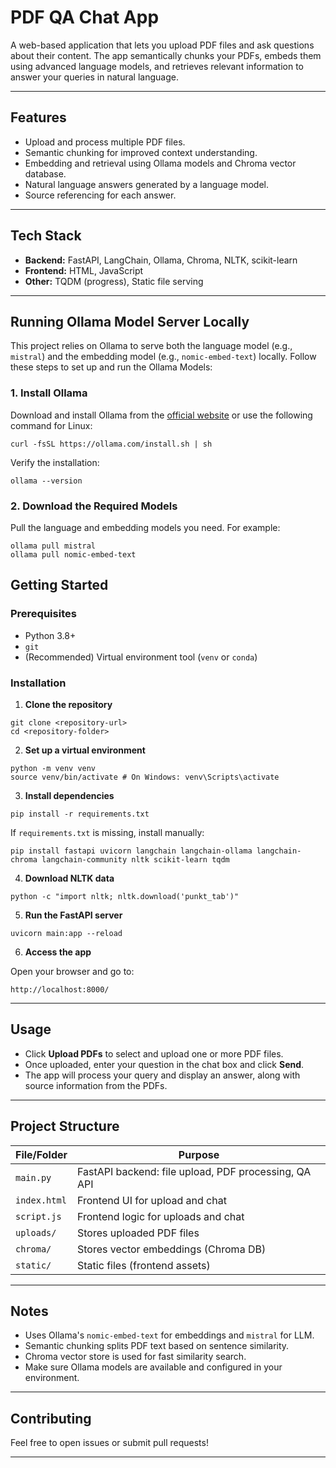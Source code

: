 # PDF QA Chat App

A web-based application that lets you upload PDF files and ask questions about their content. The app semantically chunks your PDFs, embeds them using advanced language models, and retrieves relevant information to answer your queries in natural language.

---

## Features

- Upload and process multiple PDF files.
- Semantic chunking for improved context understanding.
- Embedding and retrieval using Ollama models and Chroma vector database.
- Natural language answers generated by a language model.
- Source referencing for each answer.

---

## Tech Stack

- **Backend:** FastAPI, LangChain, Ollama, Chroma, NLTK, scikit-learn
- **Frontend:** HTML, JavaScript
- **Other:** TQDM (progress), Static file serving

---

## Running Ollama Model Server Locally

This project relies on Ollama to serve both the language model (e.g., `mistral`) and the embedding model (e.g., `nomic-embed-text`) locally. Follow these steps to set up and run the Ollama Models:

### 1. Install Ollama

Download and install Ollama from the [official website](https://ollama.com/) or use the following command for Linux:

```
curl -fsSL https://ollama.com/install.sh | sh
```

Verify the installation:
```
ollama --version
```

### 2. Download the Required Models

Pull the language and embedding models you need. For example:
```
ollama pull mistral
ollama pull nomic-embed-text
```



## Getting Started

### Prerequisites

- Python 3.8+
- `git`
- (Recommended) Virtual environment tool (`venv` or `conda`)

### Installation

1. **Clone the repository**
```
git clone <repository-url>
cd <repository-folder>
```

2. **Set up a virtual environment**

```
python -m venv venv
source venv/bin/activate # On Windows: venv\Scripts\activate
```

3. **Install dependencies**

```
pip install -r requirements.txt
```

If `requirements.txt` is missing, install manually:
```
pip install fastapi uvicorn langchain langchain-ollama langchain-chroma langchain-community nltk scikit-learn tqdm
```

4. **Download NLTK data**

```
python -c "import nltk; nltk.download('punkt_tab')"
```

5. **Run the FastAPI server**
```
uvicorn main:app --reload
```
6. **Access the app**

Open your browser and go to:
```
http://localhost:8000/
```

---

## Usage

- Click **Upload PDFs** to select and upload one or more PDF files.
- Once uploaded, enter your question in the chat box and click **Send**.
- The app will process your query and display an answer, along with source information from the PDFs.

---

## Project Structure

| File/Folder   | Purpose                                              |
|---------------|------------------------------------------------------|
| `main.py`     | FastAPI backend: file upload, PDF processing, QA API |
| `index.html`  | Frontend UI for upload and chat                      |
| `script.js`   | Frontend logic for uploads and chat                  |
| `uploads/`    | Stores uploaded PDF files                            |
| `chroma/`     | Stores vector embeddings (Chroma DB)                 |
| `static/`     | Static files (frontend assets)                       |

---

## Notes

- Uses Ollama's `nomic-embed-text` for embeddings and `mistral` for LLM.
- Semantic chunking splits PDF text based on sentence similarity.
- Chroma vector store is used for fast similarity search.
- Make sure Ollama models are available and configured in your environment.

---

## Contributing

Feel free to open issues or submit pull requests!

---



